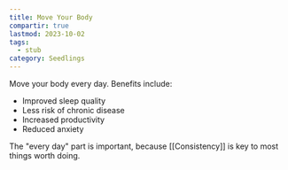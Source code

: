 ```yaml
---
title: Move Your Body
compartir: true
lastmod: 2023-10-02
tags:
  - stub
category: Seedlings
---
```


Move your body every day. Benefits include:

* Improved sleep quality
* Less risk of chronic disease
* Increased productivity
* Reduced anxiety

The "every day" part is important, because [[Consistency]] is key to most things worth doing.
